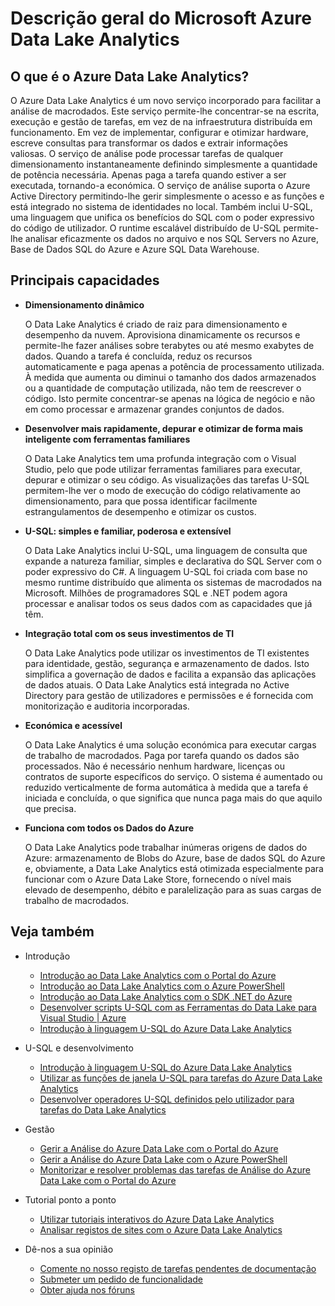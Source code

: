 <properties 
   pageTitle="Descrição geral do Microsoft Azure Data Lake Analytics | Azure" 
   description="O Data Lake Analytics é um serviço de computação do Azure Big Data que lhe permite utilizar dados para orientar a sua empresa com as informações obtidas a partir dos dados na nuvem, independentemente de onde se encontram e do respetivo tamanho. O Data Lake Analytics permite isto da forma mais simples, escalável e económica possível. " 
   services="data-lake-analytics" 
   documentationCenter="" 
   authors="edmacauley" 
   manager="paulettm" 
   editor="cgronlun"/>
 
<tags
   ms.service="data-lake-analytics"
   ms.devlang="na"
   ms.topic="get-started-article"
   ms.tgt_pltfrm="na"
   ms.workload="big-data" 
   ms.date="04/26/2016"
   ms.author="edmaca"/>

# Descrição geral do Microsoft Azure Data Lake Analytics

## O que é o Azure Data Lake Analytics?

O Azure Data Lake Analytics é um novo serviço incorporado para facilitar a análise de macrodados. Este serviço permite-lhe concentrar-se na escrita, execução e gestão de tarefas, em vez de na infraestrutura distribuída em funcionamento. Em vez de implementar, configurar e otimizar hardware, escreve consultas para transformar os dados e extrair informações valiosas. O serviço de análise pode processar tarefas de qualquer dimensionamento instantaneamente definindo simplesmente a quantidade de potência necessária. Apenas paga a tarefa quando estiver a ser executada, tornando-a económica. O serviço de análise suporta o Azure Active Directory permitindo-lhe gerir simplesmente o acesso e as funções e está integrado no sistema de identidades no local. Também inclui U-SQL, uma linguagem que unifica os benefícios do SQL com o poder expressivo do código de utilizador. O runtime escalável distribuído de U-SQL permite-lhe analisar eficazmente os dados no arquivo e nos SQL Servers no Azure, Base de Dados SQL do Azure e Azure SQL Data Warehouse.


## Principais capacidades

- **Dimensionamento dinâmico** 

    O Data Lake Analytics é criado de raiz para dimensionamento e desempenho da nuvem.  Aprovisiona dinamicamente os recursos e permite-lhe fazer análises sobre terabytes ou até mesmo exabytes de dados. Quando a tarefa é concluída, reduz os recursos automaticamente e paga apenas a potência de processamento utilizada. À medida que aumenta ou diminui o tamanho dos dados armazenados ou a quantidade de computação utilizada, não tem de reescrever o código. Isto permite concentrar-se apenas na lógica de negócio e não em como processar e armazenar grandes conjuntos de dados. 

- **Desenvolver mais rapidamente, depurar e otimizar de forma mais inteligente com ferramentas familiares**

    O Data Lake Analytics tem uma profunda integração com o Visual Studio, pelo que pode utilizar ferramentas familiares para executar, depurar e otimizar o seu código. As visualizações das tarefas U-SQL permitem-lhe ver o modo de execução do código relativamente ao dimensionamento, para que possa identificar facilmente estrangulamentos de desempenho e otimizar os custos. 

- **U-SQL: simples e familiar, poderosa e extensível**

    O Data Lake Analytics inclui U-SQL, uma linguagem de consulta que expande a natureza familiar, simples e declarativa do SQL Server com o poder expressivo do C#. A linguagem U-SQL foi criada com base no mesmo runtime distribuído que alimenta os sistemas de macrodados na Microsoft. Milhões de programadores SQL e .NET podem agora processar e analisar todos os seus dados com as capacidades que já têm.

- **Integração total com os seus investimentos de TI**

    O Data Lake Analytics pode utilizar os investimentos de TI existentes para identidade, gestão, segurança e armazenamento de dados. Isto simplifica a governação de dados e facilita a expansão das aplicações de dados atuais. O Data Lake Analytics está integrada no Active Directory para gestão de utilizadores e permissões e é fornecida com monitorização e auditoria incorporadas.

- **Económica e acessível**

    O Data Lake Analytics é uma solução económica para executar cargas de trabalho de macrodados. Paga por tarefa quando os dados são processados. Não é necessário nenhum hardware, licenças ou contratos de suporte específicos do serviço. O sistema é aumentado ou reduzido verticalmente de forma automática à medida que a tarefa é iniciada e concluída, o que significa que nunca paga mais do que aquilo que precisa. 

- **Funciona com todos os Dados do Azure**

    O Data Lake Analytics pode trabalhar inúmeras origens de dados do Azure: armazenamento de Blobs do Azure, base de dados SQL do Azure e, obviamente, a Data Lake Analytics está otimizada especialmente para funcionar com o Azure Data Lake Store, fornecendo o nível mais elevado de desempenho, débito e paralelização para as suas cargas de trabalho de macrodados.

## Veja também

- Introdução
    - [Introdução ao Data Lake Analytics com o Portal do Azure](data-lake-analytics-get-started-portal.md)
    - [Introdução ao Data Lake Analytics com o Azure PowerShell](data-lake-analytics-get-started-powershell.md)
    - [Introdução ao Data Lake Analytics com o SDK .NET do Azure](data-lake-analytics-get-started-net-sdk.md)
    - [Desenvolver scripts U-SQL com as Ferramentas do Data Lake para Visual Studio | Azure](data-lake-analytics-data-lake-tools-get-started.md)
    - [Introdução à linguagem U-SQL do Azure Data Lake Analytics](data-lake-analytics-u-sql-get-started.md)
    
- U-SQL e desenvolvimento
    - [Introdução à linguagem U-SQL do Azure Data Lake Analytics](data-lake-analytics-u-sql-get-started.md)
    - [Utilizar as funções de janela U-SQL para tarefas do Azure Data Lake Analytics](data-lake-analytics-use-window-functions.md)
    - [Desenvolver operadores U-SQL definidos pelo utilizador para tarefas do Data Lake Analytics](data-lake-analytics-u-sql-develop-user-defined-operators.md)
    
- Gestão
    - [Gerir a Análise do Azure Data Lake com o Portal do Azure](data-lake-analytics-manage-use-portal.md)
    - [Gerir a Análise do Azure Data Lake com o Azure PowerShell](data-lake-analytics-manage-use-powershell.md)
    - [Monitorizar e resolver problemas das tarefas de Análise do Azure Data Lake com o Portal do Azure](data-lake-analytics-monitor-and-troubleshoot-jobs-tutorial.md)

- Tutorial ponto a ponto
    - [Utilizar tutoriais interativos do Azure Data Lake Analytics](data-lake-analytics-use-interactive-tutorials.md)
    - [Analisar registos de sites com o Azure Data Lake Analytics](data-lake-analytics-analyze-weblogs.md)

- Dê-nos a sua opinião
    - [Comente no nosso registo de tarefas pendentes de documentação](data-lake-analytics-documentation-backlog.md)
    - [Submeter um pedido de funcionalidade](http://aka.ms/adlafeedback)
    - [Obter ajuda nos fóruns](http://aka.ms/adlaforums)





<!--HONumber=Jun16_HO2-->


